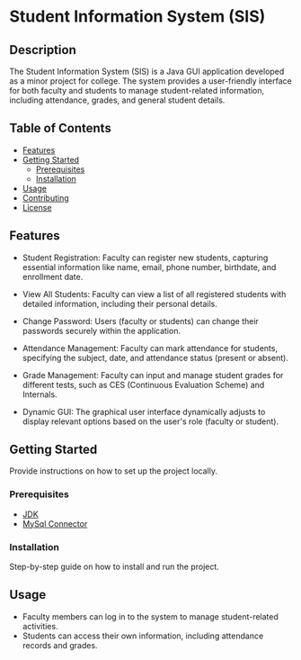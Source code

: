 # Student Information System (SIS)

## Description

The Student Information System (SIS) is a Java GUI application developed as a minor project for college. The system provides a user-friendly interface for both faculty and students to manage student-related information, including attendance, grades, and general student details.

## Table of Contents
- [Features](#features)
- [Getting Started](#getting-started)
  - [Prerequisites](#prerequisites)
  - [Installation](#installation)
- [Usage](#usage)
- [Contributing](#contributing)
- [License](#license)

## Features
- Student Registration: Faculty can register new students, capturing essential information like name, email, phone number, birthdate, and enrollment date.

- View All Students: Faculty can view a list of all registered students with detailed information, including their personal details.

- Change Password: Users (faculty or students) can change their passwords securely within the application.

- Attendance Management: Faculty can mark attendance for students, specifying the subject, date, and attendance status (present or absent).

- Grade Management: Faculty can input and manage student grades for different tests, such as CES (Continuous Evaluation Scheme) and Internals.

- Dynamic GUI: The graphical user interface dynamically adjusts to display relevant options based on the user's role (faculty or student).

## Getting Started

Provide instructions on how to set up the project locally.

### Prerequisites

- [JDK](https://www.oracle.com/in/java/technologies/downloads/)
- [MySql Connector](https://dev.mysql.com/downloads/connector/j/) 

### Installation

Step-by-step guide on how to install and run the project.

## Usage

- Faculty members can log in to the system to manage student-related activities.
- Students can access their own information, including attendance records and grades.


